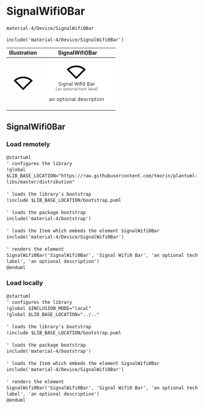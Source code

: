 # SignalWifi0Bar


```text
material-4/Device/SignalWifi0Bar
```

```text
include('material-4/Device/SignalWifi0Bar')
```



| Illustration | SignalWifi0Bar |
| :---: | :---: |
| ![illustration for Illustration](../../material-4/Device/SignalWifi0Bar.png) | ![illustration for SignalWifi0Bar](../../material-4/Device/SignalWifi0Bar.Local.png) |




## SignalWifi0Bar

### Load remotely
```plantuml
@startuml
' configures the library
!global $LIB_BASE_LOCATION="https://raw.githubusercontent.com/tmorin/plantuml-libs/master/distribution"

' loads the library's bootstrap
!include $LIB_BASE_LOCATION/bootstrap.puml

' loads the package bootstrap
include('material-4/bootstrap')

' loads the Item which embeds the element SignalWifi0Bar
include('material-4/Device/SignalWifi0Bar')

' renders the element
SignalWifi0Bar('SignalWifi0Bar', 'Signal Wifi0 Bar', 'an optional tech label', 'an optional description')
@enduml
```

### Load locally
```plantuml
@startuml
' configures the library
!global $INCLUSION_MODE="local"
!global $LIB_BASE_LOCATION="../.."

' loads the library's bootstrap
!include $LIB_BASE_LOCATION/bootstrap.puml

' loads the package bootstrap
include('material-4/bootstrap')

' loads the Item which embeds the element SignalWifi0Bar
include('material-4/Device/SignalWifi0Bar')

' renders the element
SignalWifi0Bar('SignalWifi0Bar', 'Signal Wifi0 Bar', 'an optional tech label', 'an optional description')
@enduml
```

